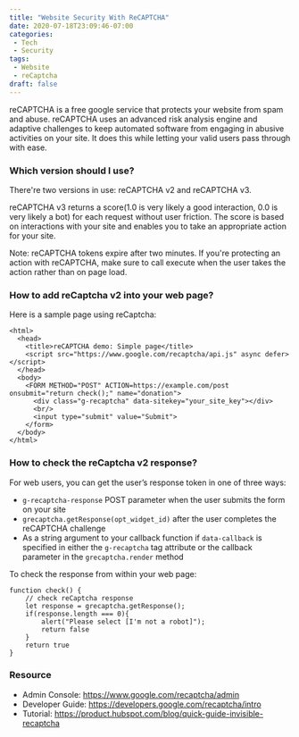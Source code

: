 ```yaml
---
title: "Website Security With ReCAPTCHA"
date: 2020-07-18T23:09:46-07:00
categories:
 - Tech
 - Security
tags:
 - Website
 - reCaptcha
draft: false
---
```


reCAPTCHA is a free google service that protects your website from spam and abuse. 
reCAPTCHA uses an advanced risk analysis engine and adaptive challenges to keep automated software 
from engaging in abusive activities on your site. It does this while letting your valid users pass through with ease.

### Which version should I use?
There're two versions in use: reCAPTCHA v2 and reCAPTCHA v3. 

reCAPTCHA v3 returns a score(1.0 is very likely a good interaction, 0.0 is very likely a bot) for each request without user friction. 
The score is based on interactions with your site and enables you to take an appropriate action for your site. 

Note: reCAPTCHA tokens expire after two minutes. If you're protecting an action with reCAPTCHA, 
make sure to call execute when the user takes the action rather than on page load.

### How to add reCaptcha v2 into your web page?
Here is a sample page using reCaptcha:
```
<html>
  <head>
    <title>reCAPTCHA demo: Simple page</title>
    <script src="https://www.google.com/recaptcha/api.js" async defer></script>
  </head>
  <body>
    <FORM METHOD="POST" ACTION=https://example.com/post onsubmit="return check();" name="donation">
      <div class="g-recaptcha" data-sitekey="your_site_key"></div>
      <br/>
      <input type="submit" value="Submit">
    </form>
  </body>
</html>
```

### How to check the reCaptcha v2 response?
For web users, you can get the user’s response token in one of three ways:

* `g-recaptcha-response` POST parameter when the user submits the form on your site
* `grecaptcha.getResponse(opt_widget_id)` after the user completes the reCAPTCHA challenge
* As a string argument to your callback function if `data-callback` is specified in either 
the `g-recaptcha` tag attribute or the callback parameter in the `grecaptcha.render` method

To check the response from within your web page:
```
function check() {
    // check reCaptcha response
    let response = grecaptcha.getResponse();
    if(response.length === 0){
        alert("Please select [I'm not a robot]");
        return false
    }
    return true
}
```

### Resource
* Admin Console: https://www.google.com/recaptcha/admin
* Developer Guide: https://developers.google.com/recaptcha/intro
* Tutorial: https://product.hubspot.com/blog/quick-guide-invisible-recaptcha
